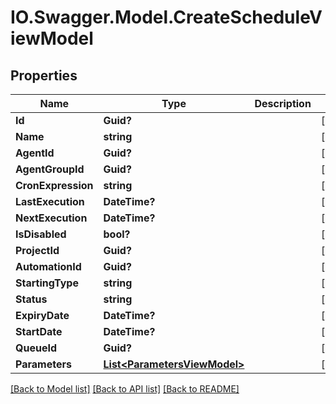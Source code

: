 # IO.Swagger.Model.CreateScheduleViewModel
## Properties

Name | Type | Description | Notes
------------ | ------------- | ------------- | -------------
**Id** | **Guid?** |  | [optional] 
**Name** | **string** |  | [optional] 
**AgentId** | **Guid?** |  | [optional] 
**AgentGroupId** | **Guid?** |  | [optional] 
**CronExpression** | **string** |  | [optional] 
**LastExecution** | **DateTime?** |  | [optional] 
**NextExecution** | **DateTime?** |  | [optional] 
**IsDisabled** | **bool?** |  | [optional] 
**ProjectId** | **Guid?** |  | [optional] 
**AutomationId** | **Guid?** |  | [optional] 
**StartingType** | **string** |  | [optional] 
**Status** | **string** |  | [optional] 
**ExpiryDate** | **DateTime?** |  | [optional] 
**StartDate** | **DateTime?** |  | [optional] 
**QueueId** | **Guid?** |  | [optional] 
**Parameters** | [**List&lt;ParametersViewModel&gt;**](ParametersViewModel.md) |  | [optional] 

[[Back to Model list]](../README.md#documentation-for-models) [[Back to API list]](../README.md#documentation-for-api-endpoints) [[Back to README]](../README.md)

